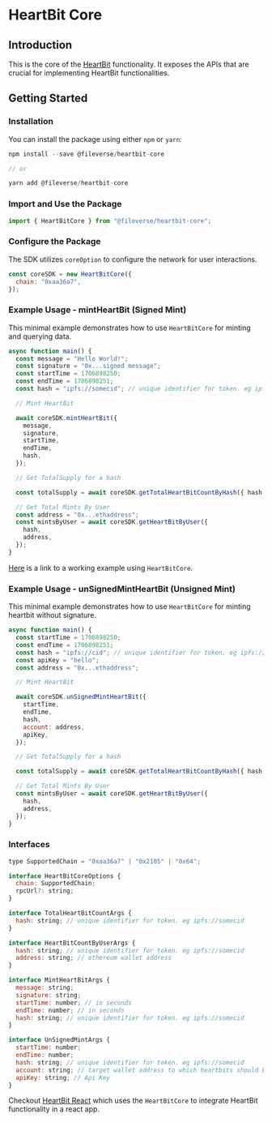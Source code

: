 # HeartBit Core

## Introduction

This is the core of the [HeartBit](https://github.com/fileverse/HeartBitSDK) functionality. It exposes the APIs that are crucial for implementing HeartBit functionalities.

## Getting Started

### Installation

You can install the package using either `npm` or `yarn`:

```javascript
npm install --save @fileverse/heartbit-core

// or

yarn add @fileverse/heartbit-core
```

### Import and Use the Package

```javascript
import { HeartBitCore } from "@fileverse/heartbit-core";
```

### Configure the Package

The SDK utilizes `coreOption` to configure the network for user interactions.

```javascript
const coreSDK = new HeartBitCore({
  chain: "0xaa36a7",
});
```

### Example Usage - mintHeartBit (Signed Mint)

This minimal example demonstrates how to use `HeartBitCore` for minting and querying data.

```javascript
async function main() {
  const message = "Hello World!";
  const signature = "0x...signed message";
  const startTime = 1706898250;
  const endTime = 1706898251;
  const hash = "ipfs://somecid"; // unique identifier for token. eg ipfs://somecid

  // Mint HeartBit

  await coreSDK.mintHeartBit({
    message,
    signature,
    startTime,
    endTime,
    hash,
  });

  // Get TotalSupply for a hash

  const totalSupply = await coreSDK.getTotalHeartBitCountByHash({ hash });

  // Get Total Mints By User
  const address = "0x...ethaddress";
  const mintsByUser = await coreSDK.getHeartBitByUser({
    hash,
    address,
  });
}
```

[Here](https://codesandbox.io/p/devbox/heartbit-core-sdk-example-37h7hw) is a link to a working example using `HeartBitCore`.

### Example Usage - unSignedMintHeartBit (Unsigned Mint)

This minimal example demonstrates how to use `HeartBitCore` for minting heartbit without signature.

```javascript
async function main() {
  const startTime = 1706898250;
  const endTime = 1706898251;
  const hash = "ipfs://cid"; // unique identifier for token. eg ipfs://somecid
  const apiKey = "hello";
  const address = "0x...ethaddress";

  // Mint HeartBit

  await coreSDK.unSignedMintHeartBit({
    startTime,
    endTime,
    hash,
    account: address,
    apiKey,
  });

  // Get TotalSupply for a hash

  const totalSupply = await coreSDK.getTotalHeartBitCountByHash({ hash });

  // Get Total Mints By User
  const mintsByUser = await coreSDK.getHeartBitByUser({
    hash,
    address,
  });
}
```

### Interfaces

```javascript
type SupportedChain = "0xaa36a7" | "0x2105" | "0x64";

interface HeartBitCoreOptions {
  chain: SupportedChain;
  rpcUrl?: string;
}

interface TotalHeartBitCountArgs {
  hash: string; // unique identifier for token. eg ipfs://somecid
}

interface HeartBitCountByUserArgs {
  hash: string; // unique identifier for token. eg ipfs://somecid
  address: string; // ethereum wallet address
}

interface MintHeartBitArgs {
  message: string;
  signature: string;
  startTime: number; // in seconds
  endTime: number; // in seconds
  hash: string; // unique identifier for token. eg ipfs://somecid
}

interface UnSignedMintArgs {
  startTime: number;
  endTime: number;
  hash: string; // unique identifier for token. eg ipfs://somecid
  account: string; // target wallet address to which heartbits should be minted
  apiKey: string; // Api Key
}
```

Checkout [HeartBit React](https://github.com/fileverse/HeartBitSDK/edit/main/packages/heartbit-react) which uses the `HeartBitCore` to integrate HeartBit functionality in a react app.

